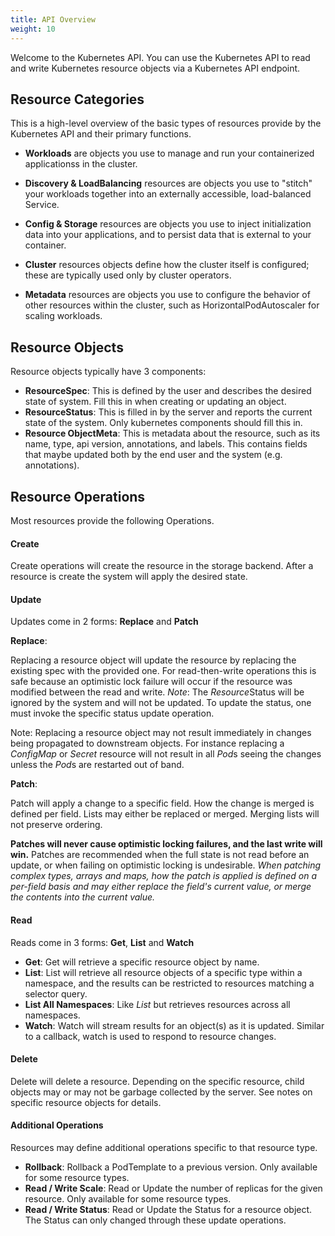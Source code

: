 ```yaml
---
title: API Overview
weight: 10
---
```


Welcome to the Kubernetes API.  You can use the Kubernetes API to read
and write Kubernetes resource objects via a Kubernetes API endpoint.

## Resource Categories

This is a high-level overview of the basic types of resources provide by the
Kubernetes API and their primary functions.

- **Workloads** are objects you use to manage and run your containerized
  applicationss in the cluster.

- **Discovery & LoadBalancing** resources are objects you use to "stitch" your
  workloads together into an externally accessible, load-balanced Service.

- **Config & Storage** resources are objects you use to inject initialization
  data into your applications, and to persist data that is external to your
  container.

- **Cluster** resources objects define how the cluster itself is configured;
  these are typically used only by cluster operators.

- **Metadata** resources are objects you use to configure the behavior of
  other resources within the cluster, such as HorizontalPodAutoscaler for
  scaling workloads.

## Resource Objects

Resource objects typically have 3 components:

- **ResourceSpec**: This is defined by the user and describes the desired
  state of system. Fill this in when creating or updating an object.
- **ResourceStatus**: This is filled in by the server and reports the current
  state of the system. Only kubernetes components should fill this in.
- **Resource ObjectMeta**: This is metadata about the resource, such as its
  name, type, api version, annotations, and labels. This contains fields that
  maybe updated both by the end user and the system (e.g.  annotations).

## Resource Operations

Most resources provide the following Operations.

#### Create

Create operations will create the resource in the storage backend.  After a
resource is create the system will apply the desired state.

#### Update

Updates come in 2 forms: **Replace** and **Patch**

**Replace**:

Replacing a resource object will update the resource by replacing the existing
spec with the provided one.  For read-then-write operations this is safe
because an optimistic lock failure will occur if the resource was modified
between the read and write.  *Note*: The *Resource*Status will be ignored by
the system and will not be updated.  To update the status, one must invoke the
specific status update operation.

Note: Replacing a resource object may not result immediately in changes being
propagated to downstream objects.  For instance replacing a *ConfigMap* or
*Secret* resource will not result in all *Pod*s seeing the changes unless the
*Pod*s are restarted out of band.

**Patch**:

Patch will apply a change to a specific field.  How the change is merged is
defined per field.  Lists may either be replaced or merged.  Merging lists
will not preserve ordering.

**Patches will never cause optimistic locking failures, and the last write
will win.**  Patches are recommended when the full state is not read before an
update, or when failing on optimistic locking is undesirable.  *When patching
complex types, arrays and maps, how the patch is applied is defined on a
per-field basis and may either replace the field's current value, or merge the
contents into the current value.*

#### Read

Reads come in 3 forms: **Get**, **List** and **Watch**

- **Get**: Get will retrieve a specific resource object by name.
- **List**: List will retrieve all resource objects of a specific type within
  a namespace, and the results can be restricted to resources matching a
  selector query.
- **List All Namespaces**: Like *List* but retrieves resources across all
  namespaces.
- **Watch**: Watch will stream results for an object(s) as it is updated.
  Similar to a callback, watch is used to respond to resource changes.

#### Delete

Delete will delete a resource.  Depending on the specific resource, child
objects may or may not be garbage collected by the server.  See notes on
specific resource objects for details.

#### Additional Operations

Resources may define additional operations specific to that resource type.

- **Rollback**: Rollback a PodTemplate to a previous version.  Only available
  for some resource types.
- **Read / Write Scale**: Read or Update the number of replicas for the given
  resource.  Only available for some resource types.
- **Read / Write Status**: Read or Update the Status for a resource object.
  The Status can only changed through these update operations.

